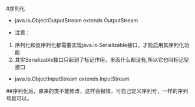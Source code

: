 #序列化
* java.io.ObjectOutputStream extends OutputStream

* 注意：
1. 序列化和反序列化都需要实现java.io.Serializable接口，才能启用其序列化功能
2. 其实Serializable接口只起到了标记作用，里面什么都没有,所以它也叫标记型接口

* java.io.ObjectInputStream extends InputStream


##序列化后，原来的类不能修改，这样会报错，可自己定义序列号，一样的序列号就可以。